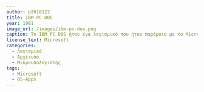 ```yaml
---
author: p2018122
title: IBM PC DOS
year: 1981
image_url: /images/ibm-pc-dos.png
caption: Το IBM PC DOS ήταν ένα λογισμικό που ήταν παρόμοιο με το Microsoft DOS. Το IBM PC DOS αναπτύχθηκε από την Microsoft και κυκλοφόρησε το 1981 μαζί με τον πρώτο IBM Personal Computer. Όπως το MS-DOS, το IBM PC DOS χρησιμοποιούσε το γραφικό περιβάλλον χρήστη του IBM PC (ή του συμβατού υλικού) για την εκτέλεση εντολών και τη διαχείριση αρχείων και φακέλων.
license_text: Microsoft
categories:
  - Λογισμικό
  - Αρχέτυπα
  - Μικρουπολογιστής
tags:
  - Microsoft
  - OS-Apps
---
```

